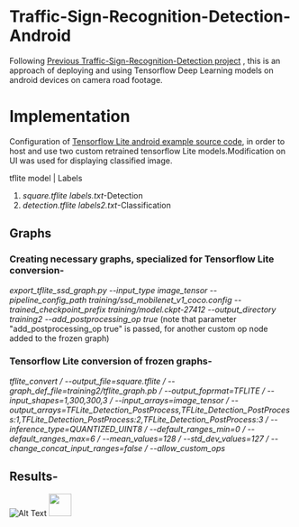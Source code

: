 # Traffic-Sign-Recognition-Detection-Android
Following [Previous Traffic-Sign-Recognition-Detection project](https://github.com/chronis98/Traffic-Sign-Recognition-Detection) , this is an approach of deploying and using Tensorflow Deep Learning models on android devices on camera road footage.
# Implementation
Configuration of [Tensorflow Lite android example source code](https://github.com/chronis98/Traffic-Sign-Recognition-Detection), in order to host and use two custom retrained tensorflow Lite models.Modification on UI was used for displaying classified image.

   tflite model        |  Labels
1. *square.tflite      labels.txt*-Detection
2. *detection.tflite   labels2.txt*-Classification

## Graphs
### Creating necessary graphs, specialized for Tensorflow Lite conversion-

*export_tflite_ssd_graph.py --input_type image_tensor --pipeline_config_path training/ssd_mobilenet_v1_coco.config --trained_checkpoint_prefix training/model.ckpt-27412 --output_directory training2  --add_postprocessing_op true* 
(note that parameter "add_postprocessing_op true" is passed, for another custom op node added to the frozen graph)

### Tensorflow Lite conversion of frozen graphs-

*tflite_convert / --output_file=square.tflite / --graph_def_file=training2/tflite_graph.pb / --output_foprmat=TFLITE / --input_shapes=1,300,300,3 / --input_arrays=image_tensor / --output_arrays=TFLite_Detection_PostProcess,TFLite_Detection_PostProcess:1,TFLite_Detection_PostProcess:2,TFLite_Detection_PostProcess:3 / --inference_type=QUANTIZED_UINT8 / --default_ranges_min=0 / --default_ranges_max=6 / --mean_values=128 / --std_dev_values=127 / --change_concat_input_ranges=false / --allow_custom_ops*

## Results-
![Alt Text](https://github.com/chronis98/Traffic-Signs-Recognition-Detection-Android/blob/master/giphy.gif)
<img src="https://github.com/chronis98/Traffic-Signs-Recognition-Detection-Android/blob/master/giphy.gif" width="40" height="40" />
